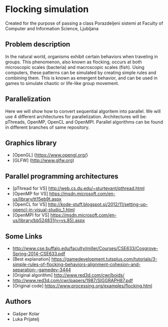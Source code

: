 # Flocking simulation
Created for the purpose of passing a class Porazdeljeni sistemi at Faculty of Computer and Information Science, Ljubljana

## Problem description
In the natural world, organisms exhibit certain behaviors when traveling in groups. This phenomenon, also known as flocking, occurs at both microscopic scales (bacteria) and macroscopic scales (fish). Using computers, these patterns can be simulated by creating simple rules and combining them. This is known as emergent behavior, and can be used in games to simulate chaotic or life-like group movement.

## Parallelization
Here we will show how to convert sequential algoritem into parallel. We will use 4 different architectures for parallelization. Architectures will be: pThreads, OpenMP, OpenCL and OpenMPI. 
Parallel algorithms can be found in different branches of same repository.

## Graphics library
- [OpenGL] (https://www.opengl.org/)
- [GLFW] (http://www.glfw.org)

## Parallel programming architectures
- [pThread for VS] http://web.cs.du.edu/~sturtevant/pthread.html
- [OpenMP for VS] https://msdn.microsoft.com/en-us/library/tt15eb9t.aspx
- [OpenCL for VS] http://kode-stuff.blogspot.si/2012/11/setting-up-opencl-in-visual-studio_1.html
- [OpenMPI for VS] https://msdn.microsoft.com/en-us/library/bb524831(v=vs.85).aspx
 
## Some Links
 - http://www.cse.buffalo.edu/faculty/miller/Courses/CSE633/Cosgrove-Spring-2014-CSE633.pdf
 - [Best explanation] https://gamedevelopment.tutsplus.com/tutorials/3-simple-rules-of-flocking-behaviors-alignment-cohesion-and-separation--gamedev-3444
 - [Original algorithm] http://www.red3d.com/cwr/boids/
 - http://www.red3d.com/cwr/papers/1987/SIGGRAPH87.pdf
 - [Original code] https://www.processing.org/examples/flocking.html
 
## Authors
 - Gašper Kolar
 - Luka Prijatelj
